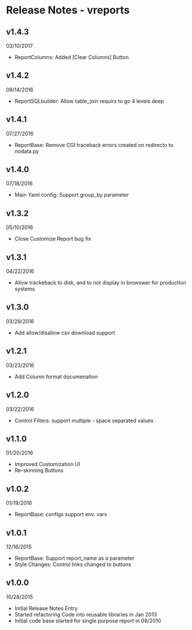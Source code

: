 Release Notes - vreports
========================

v1.4.3
------
03/10/2017

- ReportColumns: Added [Clear Columns] Button

v1.4.2
------
09/14/2016

- ReportSQLbuilder: Allow table_join requirs to go 4 levels deep

v1.4.1
------
07/27/2016

- ReportBase: Remove CGI traceback errors created on redirecto to nodata.py

v1.4.0
------
07/18/2016

- Main Yaml config: Support group_by parameter

v1.3.2
------
05/10/2016

- Close Customize Report bug fix

v1.3.1
------
04/22/2016

- Allow trackeback to disk, and to not display in browswer for production systems

v1.3.0
------
03/29/2016

- Add allow/disallow csv download support

v1.2.1
------
03/23/2016

- Add Column format documenation

v1.2.0
------
03/22/2016

- Control Filters: support multiple - space separated values

v1.1.0
------
01/20/2016

- Improved Customization UI
- Re-skinning Buttons

v1.0.2
------
01/19/2016

- ReportBase: configs support env. vars

v1.0.1
-------
12/16/2015

- ReportBase: Support report_name as a parameter
- Style Changes: Control links changed to buttons

v1.0.0
-------
10/28/2015

- Initial Release Notes Entry
- Started refactoring Code into reusable libraries in Jan 2013
- Initial code base started for single purpose report in 08/2010
